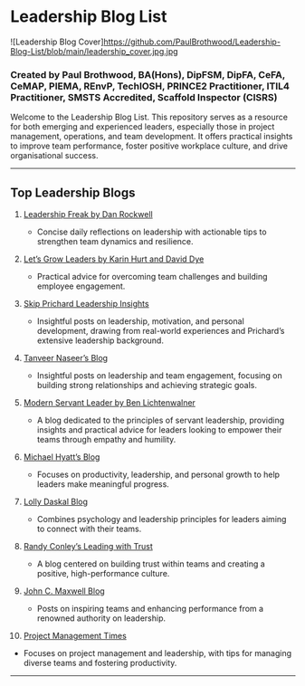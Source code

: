 # Leadership Blog List

![Leadership Blog Cover]https://github.com/PaulBrothwood/Leadership-Blog-List/blob/main/leadership_cover.jpg.jpg

### Created by Paul Brothwood, BA(Hons), DipFSM, DipFA, CeFA, CeMAP, PIEMA, REnvP, TechIOSH, PRINCE2 Practitioner, ITIL4 Practitioner, SMSTS Accredited, Scaffold Inspector (CISRS)

Welcome to the Leadership Blog List. This repository serves as a resource for both emerging and experienced leaders, especially those in project management, operations, and team development. It offers practical insights to improve team performance, foster positive workplace culture, and drive organisational success.

---

## Top Leadership Blogs

1. [Leadership Freak by Dan Rockwell](https://leadershipfreak.blog/)
   - Concise daily reflections on leadership with actionable tips to strengthen team dynamics and resilience.

2. [Let’s Grow Leaders by Karin Hurt and David Dye](https://letsgrowleaders.com/blog/)
   - Practical advice for overcoming team challenges and building employee engagement.

3. [Skip Prichard Leadership Insights](https://www.skipprichard.com/blog/)
   - Insightful posts on leadership, motivation, and personal development, drawing from real-world experiences and Prichard’s extensive leadership background.

4. [Tanveer Naseer’s Blog](https://www.tanveernaseer.com/blog/)
   - Insightful posts on leadership and team engagement, focusing on building strong relationships and achieving strategic goals.

5. [Modern Servant Leader by Ben Lichtenwalner](https://modernservantleader.com/blog/)
   - A blog dedicated to the principles of servant leadership, providing insights and practical advice for leaders looking to empower their teams through empathy and humility.

6. [Michael Hyatt’s Blog](https://fullfocus.co/blog/)
   - Focuses on productivity, leadership, and personal growth to help leaders make meaningful progress.

7. [Lolly Daskal Blog](https://www.lollydaskal.com/leadership/)
   - Combines psychology and leadership principles for leaders aiming to connect with their teams.

8. [Randy Conley’s Leading with Trust](https://www.leadingwithtrust.com/)
   - A blog centered on building trust within teams and creating a positive, high-performance culture.

9. [John C. Maxwell Blog](https://www.johnmaxwell.com/blog/)
   - Posts on inspiring teams and enhancing performance from a renowned authority on leadership.

10. [Project Management Times](https://www.projecttimes.com/)
   - Focuses on project management and leadership, with tips for managing diverse teams and fostering productivity.

---
